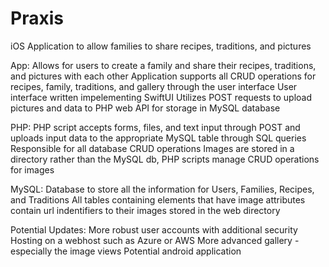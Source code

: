 # Praxis

iOS Application to allow families to share recipes, traditions, and pictures

App: 
Allows for users to create a family and share their recipes, traditions, and pictures with each other
Application supports all CRUD operations for recipes, family, traditions, and gallery through the user interface
User interface written impelementing SwiftUI
Utilizes POST requests to upload pictures and data to PHP web API for storage in MySQL database

PHP: 
PHP script accepts forms, files, and text input through POST and uploads input data to the appropriate MySQL table through SQL queries
Responsible for all database CRUD operations
Images are stored in a directory rather than the MySQL db, PHP scripts manage CRUD operations for images

MySQL: 
Database to store all the information for Users, Families, Recipes, and Traditions
All tables containing elements that have image attributes contain url indentifiers to their images stored in the web directory

Potential Updates:
More robust user accounts with additional security
Hosting on a webhost such as Azure or AWS
More advanced gallery - especially the image views
Potential android application


